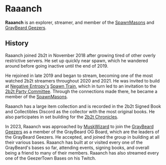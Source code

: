 # Raaanch

**Raaanch** is an explorer, streamer, and member of the [SpawnMasons](https://2b2t.miraheze.org/wiki/SpawnMasons) and [GrayBeard Geezers](https://2b2t.miraheze.org/wiki/GrayBeard_Geezers).

## History
Raaanch joined 2b2t in November 2018 after growing tired of other overly restrictive servers. He set up quickly near spawn, which he wandered around before going inactive until the end of 2019.

He rejoined in late 2019 and began to stream, becoming one of the most watched 2b2t streamers throughout 2020 and 2021. He was invited to build at [Negative Entropy's](https://2b2t.miraheze.org/wiki/Negative_Entropy) [Spawn Train](https://2b2t.miraheze.org/wiki/Spawn_Train), which in turn led to an invitation to the [2b2t Party Committee](https://2b2t.miraheze.org/wiki/2b2t_Party_Committee). Through the connections made there, he became a member of the [SpawnMasons](https://2b2t.miraheze.org/wiki/SpawnMasons).

Raaanch has a large item collection and is recorded in the 2b2t Signed Book and Collectibles Discord as the collector with the most original books. He also participates in set building for the [2b2t Chronicles](https://2b2t.miraheze.org/wiki/2b2t_Chronicles).

In 2023, Raaanch was approached by [MuskWizard](https://2b2t.miraheze.org/wiki/MuskWizard) to join the [GrayBeard Geezers](https://2b2t.miraheze.org/wiki/GrayBeard_Geezers) as a member of the GrayBeard OG Board, which are the leaders of the GrayBeard Geezers. He accepted, and joined the group in building at all their various bases. Raaanch has built at or visited every one of the GrayBeard's bases so far, attending events, signing books, and overall being a friend to many of their members. Raaanch has also streamed every one of the GeezerTown Bases on his Twitch.